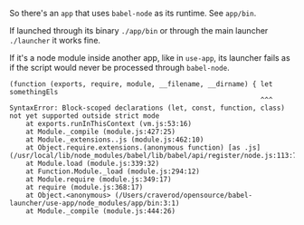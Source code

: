 So there's an `app` that uses `babel-node` as its runtime. See `app/bin`.

If launched through its binary `./app/bin` or through the main launcher `./launcher` it works fine.

If it's a node module inside another app, like in `use-app`, its launcher fails as if the script
would never be processed through `babel-node`.

```
(function (exports, require, module, __filename, __dirname) { let somethingEls
                                                              ^^^
SyntaxError: Block-scoped declarations (let, const, function, class) not yet supported outside strict mode
    at exports.runInThisContext (vm.js:53:16)
    at Module._compile (module.js:427:25)
    at Module._extensions..js (module.js:462:10)
    at Object.require.extensions.(anonymous function) [as .js] (/usr/local/lib/node_modules/babel/lib/babel/api/register/node.js:113:7)
    at Module.load (module.js:339:32)
    at Function.Module._load (module.js:294:12)
    at Module.require (module.js:349:17)
    at require (module.js:368:17)
    at Object.<anonymous> (/Users/craverod/opensource/babel-launcher/use-app/node_modules/app/bin:3:1)
    at Module._compile (module.js:444:26)
```
